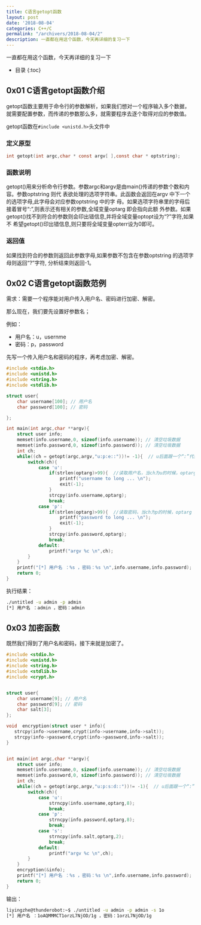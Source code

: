 ```yaml
---
title: C语言getopt函数
layout: post
date: '2018-08-04'
categories: C++/C
permalink: "/archivers/2018-08-04/2"
description: 一直都在用这个函数，今天再详细的复习一下
---
```


一直都在用这个函数，今天再详细的复习一下
<!--more-->
* 目录
{:toc}

## 0x01 C语言getopt函数介绍

getopt函数主要用于命令行的参数解析，如果我们想对一个程序输入多个数据，就需要配置参数，而传递的参数那么多，就需要程序去逐个取得对应的参数值。

getopt函数在`#include <unistd.h>`头文件中

### 定义原型

```c
int getopt(int argc,char * const argv[ ],const char * optstring);
```
### 函数说明

getopt()用来分析命令行参数。参数argc和argv是由main()传递的参数个数和内容。参数optstring 则代
表欲处理的选项字符串。此函数会返回在argv 中下一个的选项字母,此字母会对应参数optstring 中的字
母。如果选项字符串里的字母后接着冒号“:”,则表示还有相关的参数,全域变量optarg 即会指向此额
外参数。如果getopt()找不到符合的参数则会印出错信息,并将全域变量optopt设为“?”字符,如果不
希望getopt()印出错信息,则只要将全域变量opterr设为0即可。

### 返回值

如果找到符合的参数则返回此参数字母,如果参数不包含在参数optstring 的选项字母则返回“?”字符,
分析结束则返回-1。

## 0x02 C语言getopt函数范例

需求：需要一个程序能对用户传入用户名、密码进行加密、解密。

那么现在，我们要先设置好参数名；

例如：

* 用户名：u，usernme
* 密码：p，password

先写一个传入用户名和密码的程序，再考虑加密、解密。

```c
#include <stdio.h>
#include <unistd.h>
#include <string.h>
#include <stdlib.h>

struct user{
    char username[100]; // 用户名
    char password[100]; // 密码

};

int main(int argc,char **argv){
    struct user info;
    memset(info.username,0, sizeof(info.username)); // 清空垃圾数据
    memset(info.password,0, sizeof(info.password)); // 清空垃圾数据
    int ch;
    while((ch = getopt(argc,argv,"u:p:e::"))!= -1){  // u后面跟一个“:”代表是必须要参数值 e后面跟两个“:” 代表参数可有可无，不需要参数
        switch(ch){
            case 'u':
                if(strlen(optarg)>99){  //读取用户名，当ch为u的时候，optarg 就代表当前参数值了。
                    printf("username to long ... \n");
                    exit(-1);
                }
                strcpy(info.username,optarg);
                break;
            case 'p':
                if(strlen(optarg)>99){  //读取密码，当ch为p的时候，optarg 就代表当前参数值了。
                    printf("password to long ... \n");
                    exit(-1);
                }
                strcpy(info.password,optarg);
                break;
            default:
                printf("argv %c \n",ch);
        }
    }
    printf("[*] 用户名 ：%s ，密码：%s \n",info.username,info.password);
    return 0;
}
```

执行结果：

```sh
./untitled -u admin -p admin
[*] 用户名 ：admin ，密码：admin
```
## 0x03 加密函数

既然我们得到了用户名和密码，接下来就是加密了。

```c
#include <stdio.h>
#include <unistd.h>
#include <string.h>
#include <stdlib.h>
#include <crypt.h>


struct user{
    char username[9]; // 用户名
    char password[9]; // 密码
    char salt[3];
};

void  encryption(struct user * info){
   strcpy(info->username,crypt(info->username,info->salt));
   strcpy(info->password,crypt(info->password,info->salt));
}


int main(int argc,char **argv){
    struct user info;
    memset(info.username,0, sizeof(info.username)); // 清空垃圾数据
    memset(info.password,0, sizeof(info.password)); // 清空垃圾数据
    int ch;
    while((ch = getopt(argc,argv,"u:p:s:d::"))!= -1){  // u后面跟一个“:”代表是必须要参数值 e后面跟两个“:” 代表参数可有可无，不需要参数
        switch(ch){
            case 'u':
                strncpy(info.username,optarg,8);
                break;
            case 'p':
                strncpy(info.password,optarg,8);
                break;
            case 's':
                strncpy(info.salt,optarg,2);
                break;
            default:
                printf("argv %c \n",ch);
        }
    }
    encryption(&info);
    printf("[*] 用户名 ：%s ，密码：%s \n",info.username,info.password);
    return 0;
}
```

输出：
```sh
liyingzhe@thunderobot:~$ ./untitled -u admin -p admin -s 1o
[*] 用户名 ：1oAQMMMCT1orzL7NjOD/1g ，密码：1orzL7NjOD/1g
```